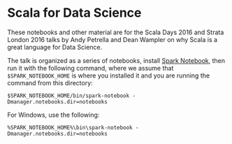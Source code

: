 # Scala for Data Science

These notebooks and other material are for the Scala Days 2016 and Strata London 2016 talks by Andy Petrella and Dean Wampler on why Scala is a great language for Data Science.

The talk is organized as a series of notebooks, install [Spark Notebook](http://spark-notebook.io/), then run it with the following command, where we assume that `$SPARK_NOTEBOOK_HOME` is where you installed it and you are running the command from this directory:

```shell
$SPARK_NOTEBOOK_HOME/bin/spark-notebook -Dmanager.notebooks.dir=notebooks
```

For Windows, use the following:
```
%SPARK_NOTEBOOK_HOME%\bin\spark-notebook -Dmanager.notebooks.dir=notebooks
```

